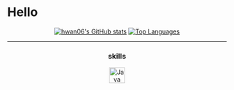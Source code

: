 # Hello

<div align= "center">
<a href="http://www.github.com/hwan06"><img src="https://github-readme-stats.vercel.app/api?username=hwan06&show_icons=true&hide=&count_private=true&title_color=0891b2&text_color=ffffff&icon_color=0891b2&bg_color=1c1917&hide_border=true&show_icons=true" alt="hwan06's GitHub stats" /></a>
<a href="https://github.com/hwan06" align="left"><img src="https://github-readme-stats.vercel.app/api/top-langs/?username=hwan06&langs_count=10&title_color=0891b2&text_color=ffffff&icon_color=0891b2&bg_color=1c1917&hide_border=true&locale=en&custom_title=Top%20%Languages" alt="Top Languages" /></a>
</div>
  
---

<div align="center">
  <h3>skills</h3>

<a  href="https://www.oracle.com/java/" target="_blank" rel="noreferrer"><img src="https://raw.githubusercontent.com/danielcranney/readme-generator/main/public/icons/skills/java-colored.svg" width="36" height="36" alt="Java" /></a>
</div>
